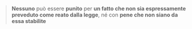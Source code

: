 > **Nessuno** può essere **punito** per **un fatto che non sia espressamente preveduto come reato dalla legge**, né con **pene che non siano da essa stabilite**